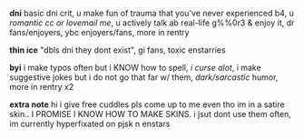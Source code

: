 **dni** basic dni crit, u make fun of trauma that you've never experienced b4, u _romantic cc or lovemail me_, u actively talk ab real-life g%%0r3 & enjoy it, dr fans/enjoyers, ybc enjoyers/fans, more in rentry

**thin ice** "dbls dni they dont exist", gi fans, toxic enstarries

**byi** i make typos often but i KNOW how to spell, _i curse alot_, i make suggestive jokes but i do not go that far w/ them, _dark/sarcastic_ humor, more in rentry x2

**extra note** hi i give free cuddles pls come up to me even tho im in a satire skin.. I PROMISE I KNOW HOW TO MAKE SKINS. i jsut dont use them often, im currently hyperfixated on pjsk n enstars
